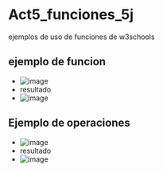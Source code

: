 # Act5_funciones_5j
ejemplos de uso de funciones de w3schools
## ejemplo de funcion
- ![image](https://github.com/user-attachments/assets/cc16ff83-5728-49f0-b03c-4c3347021025)
- resultado
- ![image](https://github.com/user-attachments/assets/eda314de-2f6c-406c-a7af-6e9ed04b966a)
## Ejemplo de operaciones
- ![image](https://github.com/user-attachments/assets/385f094c-951f-46b1-b11a-a7ee90bfee95)
- resultado
- ![image](https://github.com/user-attachments/assets/1d78cd9a-ee5e-40ce-aecb-c3037713ef74)




